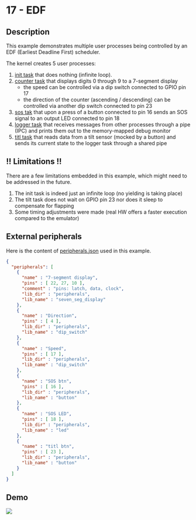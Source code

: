 # 17 - EDF

## Description

This example demonstrates multiple user processes being controlled by an EDF (Earliest Deadline First) scheduler.

The kernel creates 5 user processes:
1) [init task](userspace/init_task/main.cpp) that does nothing (infinite loop).
2) [counter task](userspace/counter_task/main.cpp) that displays digits 0 through 9 to a 7-segment display
    - the speed can be controlled via a dip switch connected to GPIO pin 17
    - the direction of the counter (ascending / descending) can be controlled via another dip switch connected to pin 23
3) [sos tak](userspace/sos_task/main.cpp) that upon a press of a button connected to pin 16 sends an SOS signal to an output LED connected to pin 18
4) [logger task](userspace/logger_task/main.cpp) that receives messages from other processes through a pipe (IPC) and prints them out to the memory-mapped debug monitor
5) [titl task](userspace/tilt_task/main.cpp) that reads data from a tilt sensor (mocked by a button) and sends its current state to the logger task through a shared pipe

## !! Limitations !!

There are a few limitations embedded in this example, which might need to be addressed in the future.

1) The init task is indeed just an infinite loop (no yielding is taking place)
2) The tilt task does not wait on GPIO pin 23 nor does it sleep to compensate for flapping
3) Some timing adjustments were made (real HW offers a faster execution compared to the emulator)

## External peripherals

Here is the content of [peripherals.json](../../peripherals.json) used in this example.

```json
{
  "peripherals": [
    {
      "name" : "7-segment display",
      "pins" : [ 22, 27, 10 ],
      "comment" : "pins: latch, data, clock",
      "lib_dir" : "peripherals",
      "lib_name" : "seven_seg_display"
    },
    {
      "name" : "Direction",
      "pins" : [ 4 ],
      "lib_dir" : "peripherals",
      "lib_name" : "dip_switch"
    },
    {
      "name" : "Speed",
      "pins" : [ 17 ],
      "lib_dir" : "peripherals",
      "lib_name" : "dip_switch"
    },
    {
      "name" : "SOS btn",
      "pins" : [ 16 ],
      "lib_dir" : "peripherals",
      "lib_name" : "button"
    },
    {
      "name" : "SOS LED",
      "pins" : [ 18 ],
      "lib_dir" : "peripherals",
      "lib_name" : "led"
    },
    {
      "name" : "titl btn",
      "pins" : [ 23 ],
      "lib_dir" : "peripherals",
      "lib_name" : "button"
    }
  ]
}
```

## Demo

<img src="../../misc/screenshots/gifs/examples/17-EDF.gif">